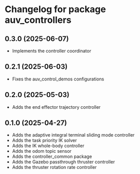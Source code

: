 # Changelog for package auv_controllers

## 0.3.0 (2025-06-07)

- Implements the controller coordinator

## 0.2.1 (2025-06-03)

- Fixes the auv_control_demos configurations

## 0.2.0 (2025-05-03)

- Adds the end effector trajectory controller

## 0.1.0 (2025-04-27)

- Adds the adaptive integral terminal sliding mode controller
- Adds the task priority IK solver
- Adds the IK whole-body controller
- Adds the odom topic sensor
- Adds the controller_common package
- Adds the Gazebo passthrough thruster controller
- Adds the thruster rotation rate controller
